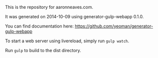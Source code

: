 This is the repository for aaronneaves.com.

It was generated on 2014-10-09 using generator-gulp-webapp 0.1.0.

You can find documentation here: https://github.com/yeoman/generator-gulp-webapp

To start a web server using livereload, simply run `gulp watch`.

Run `gulp` to build to the dist directory.


